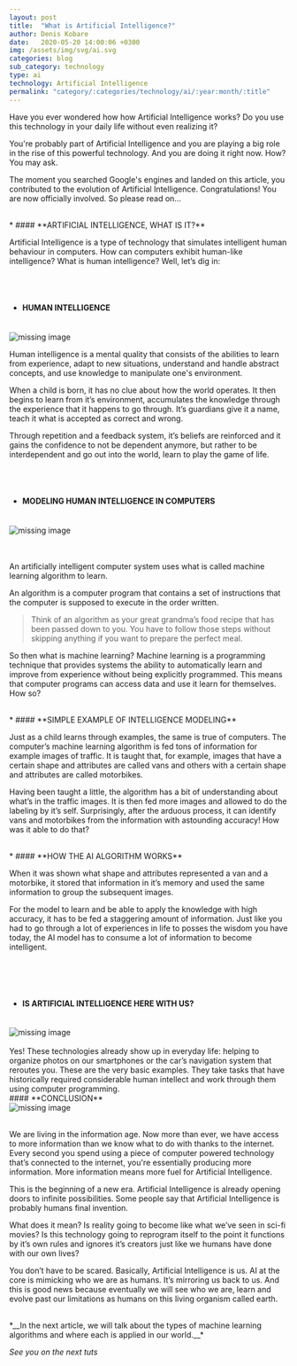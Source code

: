 ```yaml
---
layout: post
title:  "What is Artificial Intelligence?"
author: Denis Kobare
date:   2020-05-20 14:00:06 +0300
img: /assets/img/svg/ai.svg
categories: blog
sub_category: technology
type: ai
technology: Artificial Intelligence
permalink: "category/:categories/technology/ai/:year:month/:title"
---
```



Have you ever wondered how how Artificial Intelligence works? Do you use this technology in your daily life without even realizing it?

You're probably part of Artificial Intelligence and you are playing a big role in the rise of this powerful technology. And you are doing it right now. How? You may ask.

The moment you searched Google's engines and landed on this article, you contributed to the evolution of Artificial Intelligence. Congratulations! You are now officially involved. So please read on...

 <br>
* #### **ARTIFICIAL INTELLIGENCE, WHAT IS IT?**

Artificial Intelligence is a type of technology that simulates intelligent human behaviour in computers.
How can computers exhibit human-like intelligence? What is human intelligence? Well, let’s dig in:

<br><br>
* #### **HUMAN INTELLIGENCE**<br><br>

<div class="wrap-pic-max-w p-b-30">
     <img srcset="
  https://drive.google.com/uc?id=11qlBDv2pEcKNXGudIAPRFecrTj0UzHeP 1x,
  https://drive.google.com/uc?id=11qlBDv2pEcKNXGudIAPRFecrTj0UzHeP 3.5x
" alt="missing image">
</div>


Human intelligence is a mental quality that consists of the abilities to learn from experience, adapt to new situations, understand and handle abstract concepts, and use knowledge to manipulate one's environment.

When a child is born, it has no clue about how the world operates. It then begins to learn from it’s environment, accumulates the knowledge through the experience that it happens to go through. It’s guardians give it a name, teach it what is accepted as correct and wrong.

Through repetition and a feedback system, it’s beliefs are reinforced and it gains the confidence to not be dependent anymore, but rather to be interdependent and go out into the world, learn to play the game of life.

<br><br>
 * #### **MODELING HUMAN INTELLIGENCE IN COMPUTERS**<br><br>

<div class="wrap-pic-max-w p-b-30">
     <img srcset="
  https://drive.google.com/uc?id=1xnrq1wO3PFcQ8d0huDGP7Dtwj6gsMW-A 1x,
  https://drive.google.com/uc?id=1xnrq1wO3PFcQ8d0huDGP7Dtwj6gsMW-A 3x
" alt="missing image">
</div>


<br><br>
An artificially intelligent computer system uses what is called machine learning algorithm to learn.

An algorithm is a computer program that contains a set of instructions that the computer is supposed to execute in the order written. 

>Think of  an algorithm as your great grandma’s food recipe that has been passed down to you. You have to follow those steps without skipping anything if you want to prepare the perfect meal.

So then what is machine learning?
Machine learning is a programming technique that provides systems the ability to automatically learn and improve from experience without being explicitly programmed. This means that computer programs can access data and use it learn for themselves. How so?

 <br>
 * #### **SIMPLE EXAMPLE OF INTELLIGENCE MODELING**

Just as a child learns through examples, the same is true of computers. The computer’s machine learning algorithm is fed tons of information for example images of traffic. It is taught that, for example, images that have a certain shape and attributes are called vans and others with a certain shape and attributes are called motorbikes. 

Having been taught a little, the algorithm has a bit of understanding about what’s in the traffic images. It is then fed more images and allowed to do the labeling by it’s self. Surprisingly, after the arduous process, it can identify vans and motorbikes from the information with astounding accuracy!
How was it able to do that?

 <br>
* #### **HOW THE AI ALGORITHM WORKS**

When it was shown what shape and attributes represented a van and a motorbike, it stored that information in it’s memory and used the same information to group the subsequent images.

For the model to learn and be able to apply the knowledge with high accuracy, it has to be fed a staggering amount of information. Just like you had to go through a lot of experiences in life to posses the wisdom you have today, the AI model has to consume a lot of information to become intelligent.
 
 <br><br><br>
 
* #### **IS ARTIFICIAL INTELLIGENCE HERE WITH US?**<br><br>

<div class="wrap-pic-max-w p-b-30">
     <img srcset="
  https://drive.google.com/uc?id=1JxkR1_WSa3bItDkTRdrtlKy4-3l0Cj2B 1x,
  https://drive.google.com/uc?id=1JxkR1_WSa3bItDkTRdrtlKy4-3l0Cj2B 3.5x
" alt="missing image">
</div>


 <br>
Yes! These technologies already show up in everyday life: helping to organize photos on our smartphones or the car’s navigation system that reroutes you. These are the very basic examples. They take tasks that have historically required considerable human intellect and work through them using computer programming.


 <br>
#### **CONCLUSION**

<div class="wrap-pic-max-w p-b-30">
     <img srcset="
  https://drive.google.com/uc?id=1IDT0i-N733fQXNLL2gs0YmqYxJHjT8Su 1x,
  https://drive.google.com/uc?id=1IDT0i-N733fQXNLL2gs0YmqYxJHjT8Su 3.5x
" alt="missing image">
   </div>
<br>


We are living in the information age. Now more than ever, we have access to more information than we know what to do with thanks to the internet. Every second you spend using a piece of computer powered technology that’s connected to the internet, you're essentially producing more information. More information means more fuel for Artificial Intelligence.

This is the beginning of a new era. Artificial Intelligence is already opening doors to infinite possibilities. Some people say that Artificial Intelligence is probably humans final invention. 

What does it mean? Is reality going to become like what we’ve seen in sci-fi movies? 
Is this technology going to reprogram itself to the point it functions by it’s own rules and ignores it’s creators just like we humans have done with our own lives?

You don’t have to be scared. Basically, Artificial Intelligence is us. AI at the core is mimicking who we are as humans. It’s mirroring us back to us. And this is good news because eventually we will see who we are, learn and evolve past our limitations as humans on this living organism called earth.

<br>
*__In the next article, we will talk about the types of machine learning algorithms and where each is applied in our world.__*

*See you on the next tuts*


